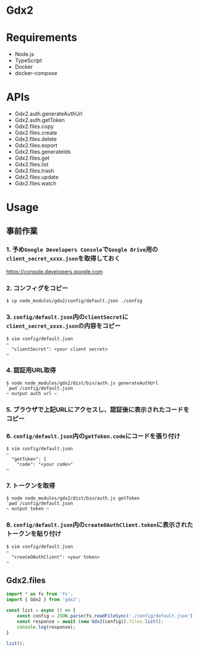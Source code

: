 Gdx2
===

# Requirements

* Node.js
* TypeScript
* Docker
* docker-compose

# APIs

* Gdx2.auth.generateAuthUrl
* Gdx2.auth.getToken
* Gdx2.files.copy
* Gdx2.files.create
* Gdx2.files.delete
* Gdx2.files.export
* Gdx2.files.generateIds
* Gdx2.files.get
* Gdx2.files.list
* Gdx2.files.trash
* Gdx2.files.update
* Gdx2.files.watch

# Usage

## 事前作業

### 1. 予め`Google Developers Console`で`Google Drive`用の`client_secret_xxxx.json`を取得しておく

https://console.developers.google.com

### 2. コンフィグをコピー

```
$ cp node_modules/gdx2/config/default.json ./config
```

### 3. `config/default.json`内の`clientSecret`に`client_secret_xxxx.json`の内容をコピー

```
$ vim config/default.json
~
  "clientSecret": <your client secret>
~
```

### 4. 認証用URL取得

```
$ node node_modules/gdx2/dist/bin/auth.js generateAuthUrl `pwd`/config/default.json
~ output auth url ~
```

### 5. ブラウザで上記URLにアクセスし、認証後に表示されたコードをコピー

### 6. `config/default.json`内の`getToken.code`にコードを張り付け

```
$ vim config/default.json
~
  "getToken": {
    "code": "<your code>"
~
```

### 7. トークンを取得

```
$ node node_modules/gdx2/dist/bin/auth.js getToken `pwd`/config/default.json
~ output token ~
```

### 8. `config/default.json`内の`createOAuthClient.token`に表示されたトークンを貼り付け

```
$ vim config/default.json
~
  "createOAuthClient": <your token>
~
```

## Gdx2.files

```typscript:files.ts
import * as fs from 'fs';
import { Gdx2 } from 'gdx2';

const list = async () => {
	const config = JSON.parse(fs.readFileSync('./config/default.json').toString());
	const response = await (new Gdx2(config)).files.list();
	console.log(response);
}

list();
```